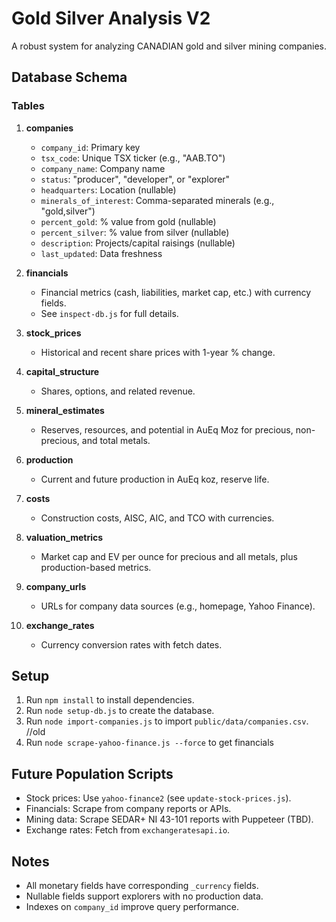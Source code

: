 # Gold Silver Analysis V2

A robust system for analyzing CANADIAN  gold and silver mining companies.

## Database Schema

### Tables

1. **companies**
   - `company_id`: Primary key
   - `tsx_code`: Unique TSX ticker (e.g., "AAB.TO")
   - `company_name`: Company name
   - `status`: "producer", "developer", or "explorer"
   - `headquarters`: Location (nullable)
   - `minerals_of_interest`: Comma-separated minerals (e.g., "gold,silver")
   - `percent_gold`: % value from gold (nullable)
   - `percent_silver`: % value from silver (nullable)
   - `description`: Projects/capital raisings (nullable)
   - `last_updated`: Data freshness

2. **financials**
   - Financial metrics (cash, liabilities, market cap, etc.) with currency fields.
   - See `inspect-db.js` for full details.

3. **stock_prices**
   - Historical and recent share prices with 1-year % change.

4. **capital_structure**
   - Shares, options, and related revenue.

5. **mineral_estimates**
   - Reserves, resources, and potential in AuEq Moz for precious, non-precious, and total metals.

6. **production**
   - Current and future production in AuEq koz, reserve life.

7. **costs**
   - Construction costs, AISC, AIC, and TCO with currencies.

8. **valuation_metrics**
   - Market cap and EV per ounce for precious and all metals, plus production-based metrics.

9. **company_urls**
   - URLs for company data sources (e.g., homepage, Yahoo Finance).

10. **exchange_rates**
    - Currency conversion rates with fetch dates.

## Setup
1. Run `npm install` to install dependencies.
2. Run `node setup-db.js` to create the database.
3. Run `node import-companies.js` to import `public/data/companies.csv`.  //old
3. Run `node scrape-yahoo-finance.js --force`   to get financials


## Future Population Scripts
- Stock prices: Use `yahoo-finance2` (see `update-stock-prices.js`).
- Financials: Scrape from company reports or APIs.
- Mining data: Scrape SEDAR+ NI 43-101 reports with Puppeteer (TBD).
- Exchange rates: Fetch from `exchangeratesapi.io`.

## Notes
- All monetary fields have corresponding `_currency` fields.
- Nullable fields support explorers with no production data.
- Indexes on `company_id` improve query performance.
